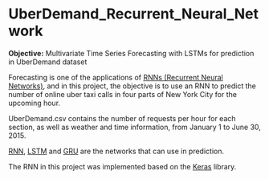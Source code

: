 # UberDemand_Recurrent_Neural_Network
**Objective:** Multivariate Time Series Forecasting with LSTMs for prediction in UberDemand dataset

Forecasting is one of the applications of [RNNs (Recurrent Neural Networks)](https://en.wikipedia.org/wiki/Recurrent_neural_network), and in this project, the objective is to use an RNN to predict the number of online uber taxi calls in four parts of New York City for the upcoming hour.

UberDemand.csv contains the number of requests per hour for each section, as well as weather and time information, from January 1 to June 30, 2015.

[RNN](https://en.wikipedia.org/wiki/Recurrent_neural_network), [LSTM](https://en.wikipedia.org/wiki/Long_short-term_memory) and [GRU](https://en.wikipedia.org/wiki/Gated_recurrent_unit) are the networks that can use in prediction. 

The RNN in this project was implemented based on the [Keras](https://machinelearningmastery.com/multivariate-time-series-forecasting-lstms-keras/) library.
